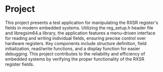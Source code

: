 # Project
This project presents a test application for manipulating the RXSR register's fields in modern embedded systems. Utilizing the reg_setup.h header file and libregsim64.a library, the application features a menu-driven interface for reading and writing individual fields, ensuring precise control over hardware registers. Key components include structure definition, field initialization, read/write functions, and a display function for easier debugging. This project contributes to the reliability and efficiency of embedded systems by verifying the proper functionality of the RXSR register fields.
